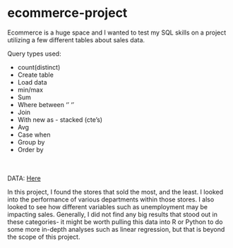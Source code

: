 # ecommerce-project
Ecommerce is a huge space and I wanted to test my SQL skills on a project utilizing a few different tables about sales data.

Query types used:
- count(distinct)
- Create table
- Load data
- min/max
- Sum
- Where between ‘’ ‘’
- Join
- With new as - stacked (cte’s)
- Avg
- Case when
- Group by
- Order by

<br><br>
DATA: [Here](https://www.kaggle.com/datasets/manjeetsingh/retaildataset)


In this project, I found the stores that sold the most, and the least. I looked into the performance of various departments within those stores. I also looked to see how different variables such as unemployment may be impacting sales. Generally, I did not find any big results that stood out in these categories- it might be worth pulling this data into R or Python to do some more in-depth analyses such as linear regression, but that is beyond the scope of this project. 
